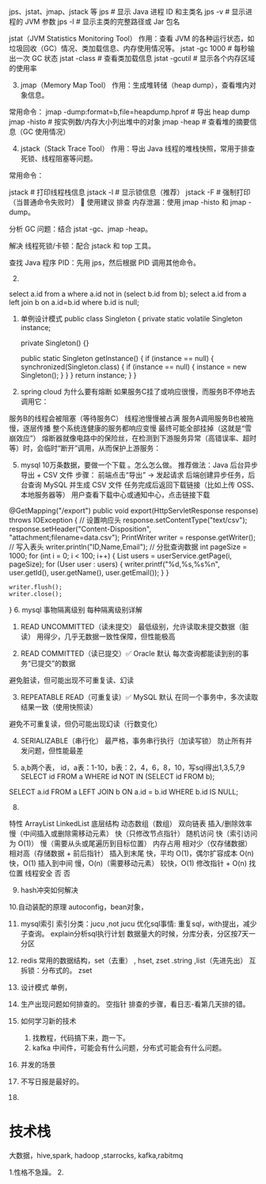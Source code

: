 jps、jstat、jmap、jstack 等
jps               # 显示 Java 进程 ID 和主类名
jps -v            # 显示进程的 JVM 参数
jps -l            # 显示主类的完整路径或 Jar 包名


jstat（JVM Statistics Monitoring Tool）
作用：查看 JVM 的各种运行状态，如垃圾回收（GC）情况、类加载信息、内存使用情况等。
jstat -gc <pid> 1000  # 每秒输出一次 GC 状态
jstat -class <pid>    # 查看类加载信息
jstat -gcutil <pid>   # 显示各个内存区域的使用率


3. jmap（Memory Map Tool）
作用：生成堆转储（heap dump），查看堆内对象信息。

常用命令：
jmap -dump:format=b,file=heapdump.hprof <pid>  # 导出 heap dump
jmap -histo <pid>      # 按实例数/内存大小列出堆中的对象
jmap -heap <pid>       # 查看堆的摘要信息（GC 使用情况）

4. jstack（Stack Trace Tool）
作用：导出 Java 线程的堆栈快照，常用于排查死锁、线程阻塞等问题。

常用命令：

jstack <pid>              # 打印线程栈信息
jstack -l <pid>           # 显示锁信息（推荐）
jstack -F <pid>           # 强制打印（当普通命令失败时）
🔧 使用建议
排查 内存泄漏：使用 jmap -histo 和 jmap -dump。

分析 GC 问题：结合 jstat -gc、jmap -heap。

解决 线程死锁/卡顿：配合 jstack 和 top 工具。

查找 Java 程序 PID：先用 jps，然后根据 PID 调用其他命令。

2.
select  a.id from  a where a.id not in (select b.id from b);
select a.id from a left join b on a.id=b.id where b.id is null;

1. 单例设计模式
   public class Singleton {
    private static volatile Singleton instance;

    private Singleton() {}

    public static Singleton getInstance() {
        if (instance == null) {
            synchronized(Singleton.class) {
                if (instance == null) {
                    instance = new Singleton();
                }
            }
        }
        return instance;
    }
}

1. spring cloud 为什么要有熔断
   如果服务C挂了或响应很慢，而服务B不停地去调用它：

服务B的线程会被阻塞（等待服务C）
线程池慢慢被占满
服务A调用服务B也被拖慢，逐层传播
整个系统连健康的服务都响应变慢
最终可能全部挂掉（这就是“雪崩效应”）
熔断器就像电路中的保险丝，在检测到下游服务异常（高错误率、超时等）时，会临时“断开”调用，从而保护上游服务：

5. mysql 10万条数据，要做一个下载 。怎么怎么做。 
    推荐做法：Java 后台异步导出 + CSV 文件
  步骤：
  前端点击“导出” → 发起请求
  后端创建异步任务，后台查询 MySQL 并生成 CSV 文件
  任务完成后返回下载链接（比如上传 OSS、本地服务器等）
  用户查看下载中心或通知中心，点击链接下载

@GetMapping("/export")
public void export(HttpServletResponse response) throws IOException {
    // 设置响应头
    response.setContentType("text/csv");
    response.setHeader("Content-Disposition", "attachment;filename=data.csv");
    PrintWriter writer = response.getWriter();
    // 写入表头
    writer.println("ID,Name,Email");
    // 分批查询数据
    int pageSize = 1000;
    for (int i = 0; i < 100; i++) {
        List<User> users = userService.getPage(i, pageSize);
        for (User user : users) {
            writer.printf("%d,%s,%s%n", user.getId(), user.getName(), user.getEmail());
        }
    }

    writer.flush();
    writer.close();
}
6. mysql 事物隔离级别
  每种隔离级别详解
  1. READ UNCOMMITTED（读未提交）
  最低级别，允许读取未提交数据（脏读）
  用得少，几乎无数据一致性保障，但性能极高

  2. READ COMMITTED（读已提交）✅ Oracle 默认
  每次查询都能读到别的事务“已提交”的数据

  避免脏读，但可能出现不可重复读、幻读

  3. REPEATABLE READ（可重复读）✅ MySQL 默认
  在同一个事务中，多次读取结果一致（使用快照读）

  避免不可重复读，但仍可能出现幻读（行数变化）

  4. SERIALIZABLE（串行化）
  最严格，事务串行执行（加读写锁）
  防止所有并发问题，但性能最差

7. a,b两个表， id，a表：1-10，b表：2，4，6，8，10，写sql得出1,3,5,7,9
  SELECT id
  FROM a
  WHERE id NOT IN (SELECT id FROM b);

  SELECT a.id
  FROM a
  LEFT JOIN b ON a.id = b.id
  WHERE b.id IS NULL;

8.

特性	ArrayList	LinkedList
底层结构	动态数组（数组）	双向链表
插入/删除效率	慢（中间插入或删除需移动元素）	快（只修改节点指针）
随机访问	快（索引访问为 O(1)）	慢（需要从头或尾遍历到目标位置）
内存占用	相对少（仅存储数据）	相对高（存储数据 + 前后指针）
插入到末尾	快，平均 O(1)，偶尔扩容成本 O(n)	快，O(1)
插入到中间	慢，O(n)（需要移动元素）	较快，O(1) 修改指针 + O(n) 找位置
线程安全	否	否

9. hash冲突如何解决

10.自动装配的原理
autoconfig，bean对象，

11. mysql索引
索引分类：jucu ,not jucu
优化sql事情:
    重复sql，with提出，减少子查询。
    explain分析sql执行计划
    数据量大的时候，分库分表，分区按7天一分区

12. redis
常用的数据结构，set（去重） , hset, zset .string ,list（先进先出）
互拆锁：分布式的。
zset

13. 设计模式
单例，
1.  生产出现问题如何排查的。
空指针 排查的步骤，看日志-看第几天排的错。
2. 如何学习新的技术 
   1. 找教程，代码搞下来，跑一下。
   2. kafka 中间件，可能会有什么问题，分布式可能会有什么问题。
3.  并发的场景
4. 不写日报是最好的。
5. 

# 技术栈
大数据，hive,spark, hadoop ,starrocks, kafka,rabitmq



1.性格不急躁。
2.
